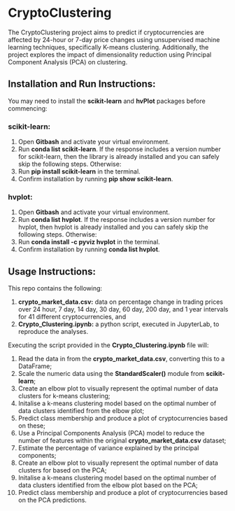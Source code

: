 # CryptoClustering
The CryptoClustering project aims to predict if cryptocurrencies are affected by 24-hour or 7-day price changes using unsupervised machine learning techniques, specifically K-means clustering. Additionally, the project explores the impact of dimensionality reduction using Principal Component Analysis (PCA) on clustering.


## Installation and Run Instructions:
You may need to install the **scikit-learn** and **hvPlot** packages before commencing:

### scikit-learn:
1. Open **Gitbash** and activate your virtual environment.
2. Run **conda list scikit-learn**. If the response includes a version number for scikit-learn, then the library is already installed and you can safely skip the following steps. Otherwise:
3. Run **pip install scikit-learn** in the terminal.
4. Confirm installation by running **pip show scikit-learn**.

### hvplot:
1. Open **Gitbash** and activate your virtual environment.
2. Run **conda list hvplot**. If the response includes a version number for hvplot, then hvplot is already installed and you can safely skip the following steps. Otherwise:
3. Run **conda install -c pyviz hvplot** in the terminal.
4. Confirm installation by running **conda list hvplot**.


## Usage Instructions:
This repo contains the following:
1. **crypto_market_data.csv:** data on percentage change in trading prices over 24 hour, 7 day, 14 day, 30 day, 60 day, 200 day, and 1 year intervals for 41 different cryptocurrencies, and
2. **Crypto_Clustering.ipynb:** a python script, executed in JupyterLab, to reproduce the analyses.

Executing the script provided in the **Crypto_Clustering.ipynb** file will:
1. Read the data in from the **crypto_market_data.csv**, converting this to a DataFrame;
2. Scale the numeric data using the **StandardScaler()** module from **scikit-learn**;
3. Create an elbow plot to visually represent the optimal number of data clusters for k-means clustering;
5. Initalise a k-means clustering model based on the optimal number of data clusters identified from the elbow plot;
6. Predict class membership and produce a plot of cryptocurrencies based on these;
7. Use a Principal Components Analysis (PCA) model to reduce the number of features within the original **crypto_market_data.csv** dataset;
8. Estimate the percentage of variance explained by the principal components;
9. Create an elbow plot to visually represent the optimal number of data clusters for based on the PCA;
10. Initalise a k-means clustering model based on the optimal number of data clusters identified from the elbow plot based on the PCA;
11. Predict class membership and produce a plot of cryptocurrencies based on the PCA predictions.
